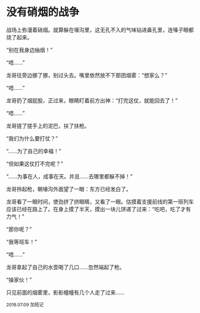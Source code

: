 # 没有硝烟的战争

战场上弥漫着硝烟。就算躲在壕沟里，这无孔不入的气味钻进鼻孔里，连嗓子眼都烧了起来。

“别在我身边抽烟！”

“唔……”

龙哥往旁边挪了挪，别过头去。嘴里依然放不下那团烟雾：“想家么？”

“唔……”

龙哥扔了烟屁股，正过来，眼睛盯着前方出神：“打完这仗，就能回去了！”

“唔……”

龙哥搓了搓手上的泥巴，扶了扶枪。

“我们为什么要打仗？”

“……为了自己的幸福！”

“但如果这仗打不完呢？”

“……为事在人，成事在天。并且……去哪里都躲不掉！”

龙哥拎起枪，朝壕沟外面望了一眼：东方已经发白了。

龙哥看了一眼时间，使劲挤了挤眼睛，又看了一眼。估摸着支援前线的第一班列车应该已经在路上了。在身上摸了半天，摸出一块儿饼递了过来：“吃吧，吃了才有力气！”

“那你呢？”

“我等班车！”

“唔……”

龙哥拿起了自己的水壶喝了几口……忽然端起了枪。

“操家伙！”

只见前面的烟雾里，影影幢幢有几个人走了过来……

<span style="font-size:12px;">2018.07.09&nbsp;加班记</span>
